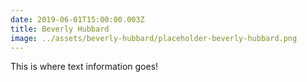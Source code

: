 ```yaml
---
date: 2019-06-01T15:00:00.003Z
title: Beverly Hubbard
image: ../assets/beverly-hubbard/placeholder-beverly-hubbard.png
---
```


This is where text information goes!
